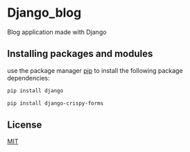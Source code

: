 # Django_blog

Blog application made with Django

## Installing packages and modules

use the package manager [pip](https://pip.pypa.io/en/stable/) to install the
following package dependencies:

```bash
pip install django
```

```bash
pip install django-crispy-forms
```

## License

[MIT](https://choosealicense.com/licenses/mit/)
